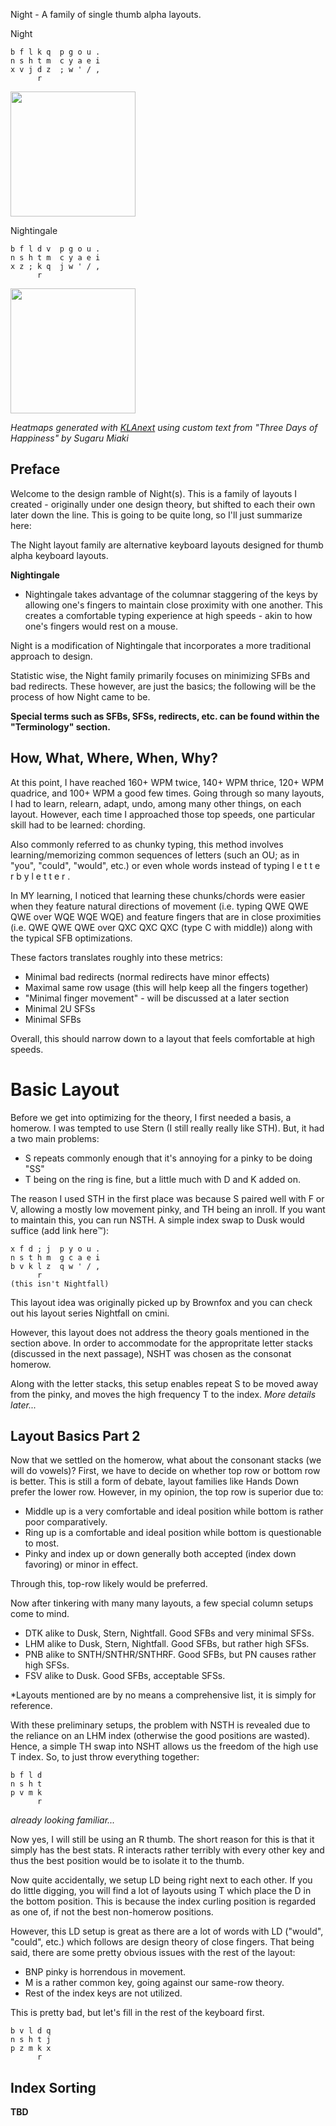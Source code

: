 Night - A family of single thumb alpha layouts.

Night
```
b f l k q  p g o u .
n s h t m  c y a e i
x v j d z  ; w ' / ,
      r    
```
<img height="200" src="https://files.catbox.moe/jhfhne.png" />

Nightingale
```
b f l d v  p g o u .
n s h t m  c y a e i
x z ; k q  j w ' / ,
      r      
```
<img height="200" src="https://files.catbox.moe/0z2ej6.png" />

*Heatmaps generated with [KLAnext](https://klanext.keyboard-design.com/#/main) using custom text from "Three Days of Happiness" by Sugaru Miaki*
## Preface
Welcome to the design ramble of Night(s). This is a family of layouts I created - originally under one design theory, but shifted to each their own later down the line.
This is going to be quite long, so I'll just summarize here:

The Night layout family are alternative keyboard layouts designed for thumb alpha keyboard layouts. 

**Nightingale**
- Nightingale takes advantage of the columnar staggering of the keys by allowing one's fingers to maintain close proximity with one another. This creates a comfortable typing experience at high speeds - akin to how one's fingers would rest on a mouse. 

Night is a modification of Nightingale that incorporates a more traditional approach to design.

Statistic wise, the Night family primarily focuses on minimizing SFBs and bad redirects. 
These however, are just the basics; the following will be the process of how Night came to be.

**Special terms such as SFBs, SFSs, redirects, etc. can be found within the "Terminology" section.**

## How, What, Where, When, **Why?**
At this point, I have reached 160+ WPM twice, 140+ WPM thrice, 120+ WPM quadrice, and 100+ WPM a good few times. Going through so many layouts, I had to learn, relearn, adapt, undo, among many other things, on each layout. However, each time I approached those top speeds, one particular skill had to be learned: chording. 

Also commonly referred to as chunky typing, this method involves learning/memorizing common sequences of letters (such an OU; as in "you", "could", "would", etc.) or even whole words instead of typing l e t t e r  b y  l e t t e r . 

In MY learning, I noticed that learning these chunks/chords were easier when they feature natural directions of movement (i.e. typing QWE QWE QWE over WQE WQE WQE) and feature fingers that are in close proximities (i.e. QWE QWE QWE over QXC QXC QXC (type C with middle)) along with the typical SFB optimizations. 

These factors translates roughly into these metrics:
- Minimal bad redirects (normal redirects have minor effects)
- Maximal same row usage (this will help keep all the fingers together)
- "Minimal finger movement" - will be discussed at a later section
- Minimal 2U SFSs
- Minimal SFBs

Overall, this should narrow down to a layout that feels comfortable at high speeds.

# Basic Layout
Before we get into optimizing for the theory, I first needed a basis, a homerow. I was tempted to use Stern (I still really really like STH).
But, it had a two main problems:
- S repeats commonly enough that it's annoying for a pinky to be doing "SS"
- T being on the ring is fine, but a little much with D and K added on.

The reason I used STH in the first place was because S paired well with F or V, allowing a mostly low movement pinky, and TH being an inroll. If you want to maintain this, you can run NSTH. A simple index swap to Dusk would suffice (add link here:tm:):
```
x f d ; j  p y o u .
n s t h m  g c a e i
b v k l z  q w ' / ,
      r
(this isn't Nightfall)
```
This layout idea was originally picked up by Brownfox and you can check out his layout series Nightfall on cmini.

However, this layout does not address the theory goals mentioned in the section above.
In order to accommodate for the appropritate letter stacks (discussed in the next passage), NSHT was chosen as the consonat homerow.

Along with the letter stacks, this setup enables repeat S to be moved away from the pinky, and moves the high frequency T to the index. *More details later...*

## Layout Basics Part 2
Now that we settled on the homerow, what about the consonant stacks (we will do vowels)? First, we have to decide on whether top row or bottom row is better. This is still a form of debate, layout families like Hands Down prefer the lower row. However, in my opinion, the top row is superior due to:
- Middle up is a very comfortable and ideal position while bottom is rather poor comparatively.
- Ring up is a comfortable and ideal position while bottom is
questionable to most.
- Pinky and index up or down generally both accepted (index down favoring) or minor in effect.

Through this, top-row likely would be preferred. 

Now after tinkering with many many layouts, a few special column setups come to mind.
- DTK alike to Dusk, Stern, Nightfall. Good SFBs and very minimal SFSs.
- LHM alike to Dusk, Stern, Nightfall. Good SFBs, but rather high SFSs.
- PNB alike to SNTH/SNTHR/SNTHRF. Good SFBs, but PN causes rather high SFSs.
- FSV alike to Dusk. Good SFBs, acceptable SFSs.

*Layouts mentioned are by no means a comprehensive list, it is simply for reference.

With these preliminary setups, the problem with NSTH is revealed due to the reliance on an LHM index (otherwise the good positions are wasted). Hence, a simple TH swap into NSHT allows us the freedom of the high use T index. So, to just throw everything together:
```
b f l d
n s h t
p v m k
      r
```
*already looking familiar...*

Now yes, I will still be using an R thumb. The short reason for this is that it simply has the best stats. R interacts rather terribly with every other key and thus the best position would be to isolate it to the thumb.

Now quite accidentally, we setup LD being right next to each other. If you do little digging, you will find a lot of layouts using T which place the D in the bottom position. This is because the index curling position is regarded as one of, if not the best non-homerow positions.

However, this LD setup is great as there are a lot of words with LD ("would", "could", etc.) which follows are design theory of close fingers. That being said, there are some pretty obvious issues with the rest of the layout: 
- BNP pinky is horrendous in movement.
- M is a rather common key, going against our same-row theory.
- Rest of the index keys are not utilized.

This is pretty bad, but let's fill in the rest of the keyboard first.
```
b v l d q
n s h t j 
p z m k x
      r    
```

## Index Sorting

**TBD**
